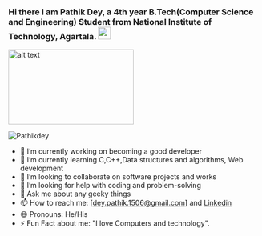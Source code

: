<!-- ### Hi there 👋 -->

<!--
**Pathikdey/Pathikdey** is a ✨ _special_ ✨ repository because its `README.md` (this file) appears on your GitHub profile.

Here are some ideas to get you started:

- 🔭 I’m currently working on ...
- 🌱 I’m currently learning ...
- 👯 I’m looking to collaborate on ...
- 🤔 I’m looking for help with ...
- 💬 Ask me about ...
- 📫 How to reach me: ...
- 😄 Pronouns: ...
- ⚡ Fun fact: ...
-->

### Hi there I am Pathik Dey, a 4th year B.Tech(Computer Science and Engineering) Student from National Institute of Technology, Agartala.  <img src="https://media.giphy.com/media/hvRJCLFzcasrR4ia7z/giphy.gif" width="25" height="25"> </h2>
<p align="left"><img src="https://media.giphy.com/media/RbDKaczqWovIugyJmW/giphy.gif" alt="alt text" width="250" height="150"> </p>
<p align="left"> <img src="https://komarev.com/ghpvc/?username=Pathikdey&label=Views&color=blue&style=plastic" alt="Pathikdey" /> </p>


- 🔭 I’m currently working on becoming a good developer                            
- 🌱 I’m currently learning C,C++,Data structures and algorithms, Web development
- 👯 I’m looking to collaborate on software projects and works                      
- 🤔 I’m looking for help with coding and problem-solving
- 💬 Ask me about any geeky things                                        
- 📫 How to reach me: [dey.pathik.1506@gmail.com] and [Linkedin](https://www.linkedin.com/in/pathik-dey-839557212/?originalSubdomain=in)
- 😄 Pronouns: He/His
- ⚡ Fun Fact about me: "I love Computers and technology".
